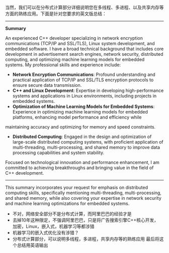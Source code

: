 
当然，我们可以在分布式计算部分详细说明您在多线程、多进程、以及共享内存等方面的熟练应用。下面是针对您要求的英文版总结：

---

**Summary**

An experienced C++ developer specializing in network encryption communications (TCP/IP and SSL/TLS), Linux system development, and embedded software. I have a broad technical background that includes core development in advertisement search engines, network security, distributed computing, and optimizing machine learning models for embedded systems. My professional skills and experience include:

- **Network Encryption Communications**: Profound understanding and practical application of TCP/IP and SSL/TLS encryption protocols to ensure secure data transmission.
- **C++ and Linux Development**: Expertise in developing high-performance systems and applications in Linux environments, including projects in embedded systems.
- **Optimization of Machine Learning Models for Embedded Systems**: Experience in optimizing machine learning models for embedded platforms, enhancing model performance and efficiency while

maintaining accuracy and optimizing for memory and speed constraints.
- **Distributed Computing**: Engaged in the design and optimization of large-scale distributed computing systems, with proficient application of multi-threading, multi-processing, and shared memory to improve data processing capabilities and system stability.

Focused on technological innovation and performance enhancement, I am committed to achieving breakthroughs and bringing value in the field of C++ development.

---

This summary incorporates your request for emphasis on distributed computing skills, specifically mentioning multi-threading, multi-processing, and shared memory, while also covering your expertise in network security and machine learning optimizations for embedded systems.



- 不对，网络安全部分不是分布式计算，而阿里巴巴的经验才是
- 去掉10年这种限定，不强调阿里巴巴，只是将广告搜索引擎C++核心开发， 加密，Linux，嵌入式，机器学习等都涉猎
- 机器学习的嵌入式优化没有涉猎？
- 分布式计算部分，可以说明多线程，多进程，共享内存等的熟练应用 最后将这个总结用英语输出


